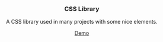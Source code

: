 <h3 align="center">CSS Library</h3>

<p align="center">A CSS library used in many projects with some nice elements.</p>

<p align="center">
  <a href="https://twint-studio.github.io/CSS-Library/src/index.html">Demo</a>
</p>
